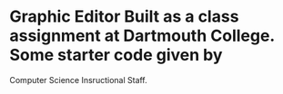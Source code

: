 # Graphic Editor Built as a class assignment at Dartmouth College. Some starter code given by 
Computer Science Insructional Staff.
